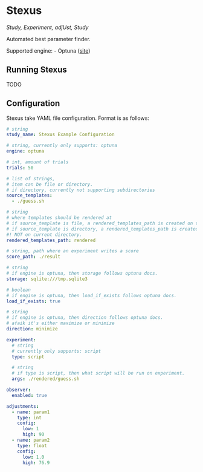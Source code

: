 # Stexus

*Study, Experiment, adjUst, Study*

Automated best parameter finder.

Supported engine:
    - Optuna ([site](https://optuna.org/))

## Running Stexus

TODO

## Configuration

Stexus take YAML file configuration. Format is as follows:

```yaml
# string
study_name: Stexus Example Configuration

# string, currently only supports: optuna
engine: optuna

# int, amount of trials
trials: 50

# list of strings,
# item can be file or directory.
# if directory, currently not supporting subdirectories
source_templates:
  - ./guess.sh

# string
# where templates should be rendered at
# if source_template is file, a rendered_templates_path is created on their path,
# if source_template is directory, a rendered_templates_path is created inside 'em.
#! NOT on current directory.
rendered_templates_path: rendered

# string, path where an experiment writes a score
score_path: ./result

# string
# if engine is optuna, then storage follows optuna docs.
storage: sqlite:///tmp.sqlite3

# boolean
# if engine is optuna, then load_if_exists follows optuna docs.
load_if_exists: true

# string
# if engine is optuna, then direction follows optuna docs.
# afaik it's either maximize or minimize
direction: minimize

experiment:
  # string
  # currently only supports: script
  type: script

  # string
  # if type is script, then what script will be run on experiment.
  args: ./rendered/guess.sh

observer:
  enabled: true

adjustments:
  - name: param1
    type: int
    config:
      low: 1
      high: 90
  - name: param2
    type: float
    config:
      low: 1.0
      high: 76.9

```
